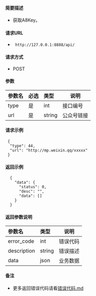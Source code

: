 
#### 简要描述

- 获取A8Key。

#### 请求URL
- ` http://127.0.0.1:8888/api/`
  
#### 请求方式
- POST 

#### 参数

| 参数名  | 必选 | 类型     | 说明    |   
|:-----|:---|:-------|-------|   
| type | 是  | int    | 接口编号  |   
| url  | 是  | string | 公众号链接 |   

#### 请求示例

```
 {
  "type": 44,
  "url": "http://mp.weixin.qq/xxxxx"
 } 
```

#### 返回示例 

``` 
  {
    "data": {
      "status": 0,
      "desc": "",
      "data": []
    }
  }
```

#### 返回参数说明 

| 参数名         | 类型     | 说明   |   
|:------------|:-------|------|   
| error_code  | int    | 错误代码 |   
| description | string | 错误描述 |   
| data        | json   | 业务数据 |   

#### 备注 

- 更多返回错误代码请看[错误代码.md](../错误代码.md)







